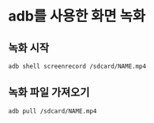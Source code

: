 # adb를 사용한 화면 녹화
## 녹화 시작
```
adb shell screenrecord /sdcard/NAME.mp4
```

## 녹화 파일 가져오기
```
adb pull /sdcard/NAME.mp4
```
